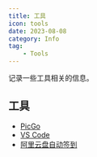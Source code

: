 ```yaml
---
title: 工具
icon: tools
date: 2023-08-08
category: Info
tag:
    - Tools
---
```


记录一些工具相关的信息。

<!-- more -->

## 工具

- [PicGo](./picgo.md)
- [VS Code](./vscode.md)
- [阿里云盘自动签到](./ali_cloud_disk.md)
